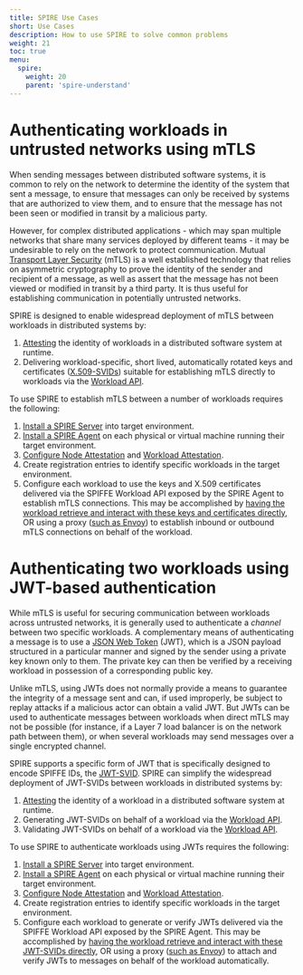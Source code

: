 ```yaml
---
title: SPIRE Use Cases
short: Use Cases
description: How to use SPIRE to solve common problems
weight: 21
toc: true
menu:
  spire:
    weight: 20
    parent: 'spire-understand'
---
```


# Authenticating workloads in untrusted networks using mTLS

When sending messages between distributed software systems, it is common to rely on the network to determine the identity of the system that sent a message, to ensure that messages can only be received by systems that are authorized to view them, and to ensure that the message has not been seen or modified in transit by a malicious party.

However, for complex distributed applications - which may span multiple networks that share many services deployed by different teams - it may be undesirable to rely on the network to protect communication. Mutual [Transport Layer Security](https://en.wikipedia.org/wiki/Transport_Layer_Security) (mTLS) is a well established technology that relies on asymmetric cryptography to prove the identity of the sender and recipient of a message, as well as assert that the message has not been viewed or modified in transit by a third party. It is thus useful for establishing communication in potentially untrusted networks.

SPIRE is designed to enable widespread deployment of mTLS between workloads in distributed systems by:

1.   [Attesting](/spire/concepts/#attestation) the identity of workloads in a distributed software system at runtime.
2.   Delivering workload-specific, short lived, automatically rotated keys and certificates ([X.509-SVIDs](/spiffe/concepts/#spiffe-verifiable-identity-document-svid)) suitable for establishing mTLS directly to workloads via the [Workload API](/spiffe/concepts/#spiffe-workload-api).

To use SPIRE to establish mTLS between a number of workloads requires the following:

1.   [Install a SPIRE Server](/spire/docs/install-server/) into target environment.
2.   [Install a SPIRE Agent](/spire/docs/install-agents/) on each physical or virtual machine running their target environment.
3.   [Configure Node Attestation](/spire/docs/configuring/#configuring-node-attestation) and [Workload Attestation](/spire/docs/configuring/#configuring-workload-attestation).
4.   Create registration entries to identify specific workloads in the target environment.
5.   Configure each workload to use the keys and X.509 certificates delivered via the SPIFFE Workload API exposed by the SPIRE Agent to establish mTLS connections. This may be accomplished by [having the workload retrieve and interact with these keys and certificates directly](/spiffe/svids/), OR using a proxy ([such as Envoy](/spire/docs/envoy/)) to establish inbound or outbound mTLS connections on behalf of the workload.

# Authenticating two workloads using JWT-based authentication

While mTLS is useful for securing communication between workloads across untrusted networks, it is generally used to authenticate a _channel_ between two specific workloads. A complementary means of authenticating a message is to use a [JSON Web Token](https://jwt.io/) (JWT), which is a JSON payload structured in a particular manner and signed by the sender using a private key known only to them. The private key can then be verified by a receiving workload in possession of a corresponding public key. 

Unlike mTLS, using JWTs does not normally provide a means to guarantee the integrity of a message sent and can, if used improperly, be subject to replay attacks if a malicious actor can obtain a valid JWT. But JWTs can be used to authenticate messages between workloads when direct mTLS may not be possible (for instance, if a Layer 7 load balancer is on the network path between them), or when several workloads may send messages over a single encrypted channel.

SPIRE supports a specific form of JWT that is specifically designed to encode SPIFFE IDs, the [JWT-SVID](/spiffe/concepts/#spiffe-verifiable-identity-document-svid). SPIRE can simplify the widespread deployment of JWT-SVIDs between workloads in distributed systems by:

1.   [Attesting](/spire/concepts/#attestation) the identity of a workload in a distributed software system at runtime.
2.   Generating JWT-SVIDs on behalf of a workload via the [Workload API](/spiffe/concepts/#spiffe-workload-api).
3.   Validating JWT-SVIDs on behalf of a workload via the [Workload API](/spiffe/concepts/#spiffe-workload-api).

To use SPIRE to authenticate workloads using JWTs requires the following:

1.   [Install a SPIRE Server](/spire/docs/install-server/) into target environment.
2.   [Install a SPIRE Agent](/spire/docs/install-agents/) on each physical or virtual machine running their target environment.
3.   [Configure Node Attestation](/spire/docs/configuring/#configuring-node-attestation) and [Workload Attestation](/spire/docs/configuring/#configuring-workload-attestation).
4.   Create registration entries to identify specific workloads in the target environment.
5.   Configure each workload to generate or verify JWTs delivered via the SPIFFE Workload API exposed by the SPIRE Agent. This may be accomplished by [having the workload retrieve and interact with these JWT-SVIDs directly](/spiffe/svids/), OR using a proxy ([such as Envoy](/spire/docs/envoy/)) to attach and verify JWTs to messages on behalf of the workload automatically.
